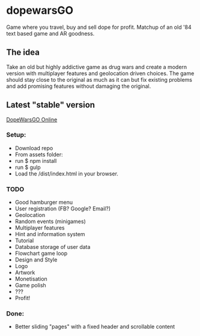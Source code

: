 # dopewarsGO
Game where you travel, buy and sell dope for profit. Matchup of an old '84 text based game and AR goodness.

## The idea
Take an old but highly addictive game as drug wars and create a modern version with multiplayer features and geolocation driven choices.
The game should stay close to the original as much as it can but fix existing problems and add promising features without damaging the original.

## Latest "stable" version
[DopeWarsGO Online](https://www.dopewars-go.nl "Dopewars GO Homepage")

### Setup:
* Download repo
* From assets folder:
* run $ npm install
* run $ gulp
* Load the /dist/index.html in your browser.

### TODO
* Good hamburger menu
* User registration (FB? Google? Email?)
* Geolocation
* Random events (minigames)
* Multiplayer features
* Hint and information system
* Tutorial
* Database storage of user data
* Flowchart game loop
* Design and Style
* Logo
* Artwork
* Monetisation
* Game polish
* ???
* Profit!

### Done:
* Better sliding "pages" with a fixed header and scrollable content
